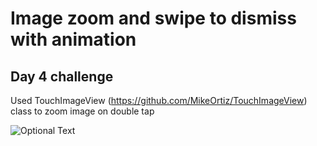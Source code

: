 # Image zoom and swipe to dismiss with animation
## Day 4 challenge

Used TouchImageView (https://github.com/MikeOrtiz/TouchImageView) class to zoom image on double tap

![Optional Text](../master/day4.gif)
